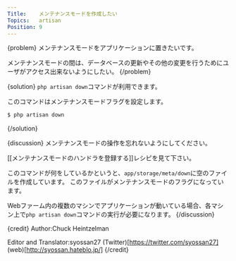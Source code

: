 ```yaml
---
Title:    メンテナンスモードを作成したい
Topics:   artisan
Position: 9
---
```


{problem}
メンテナンスモードをアプリケーションに置きたいです。

メンテナンスモードの間は、データベースの更新やその他の変更を行うためにユーザがアクセス出来ないようにしたい。
{/problem}

{solution}
`php artisan down`コマンドが利用できます。

このコマンドはメンテナンスモードフラグを設定します。

```bash
$ php artisan down
```
{/solution}

{discussion}
メンテナンスモードの操作を忘れないようにしてください。

[[メンテナンスモードのハンドラを登録する]]レシピを見て下さい。

このコマンドが何をしているかというと、`app/storage/meta/down`に空のファイルを作成しています。
このファイルがメンテナンスモードのフラグになっています。

Webファーム内の複数のマシンでアプリケーションが動いている場合、各マシン上で`php artisan down`コマンドの実行が必要になります。
{/discussion}

{credit}
Author:Chuck Heintzelman

Editor and Translator:syossan27
(Twitter)[https://twitter.com/syossan27]
(web)[http://syossan.hateblo.jp/]
{/credit}
